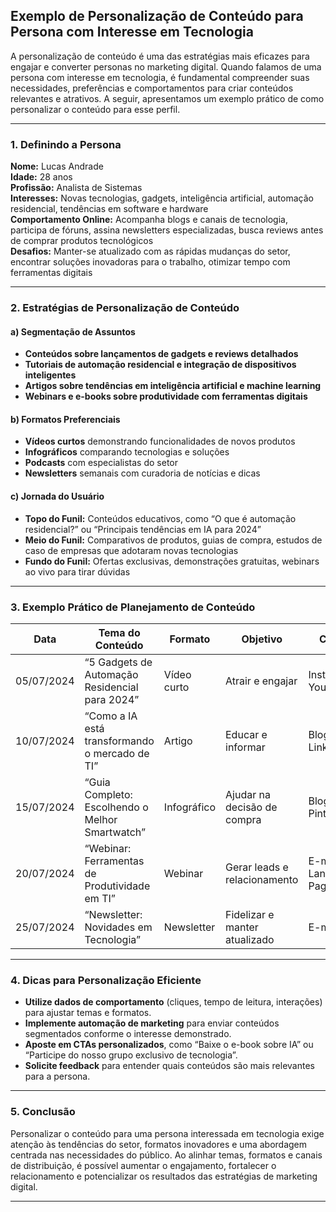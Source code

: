 
## Exemplo de Personalização de Conteúdo para Persona com Interesse em Tecnologia

A personalização de conteúdo é uma das estratégias mais eficazes para engajar e converter personas no marketing digital. Quando falamos de uma persona com interesse em tecnologia, é fundamental compreender suas necessidades, preferências e comportamentos para criar conteúdos relevantes e atrativos. A seguir, apresentamos um exemplo prático de como personalizar o conteúdo para esse perfil.

---

### 1. Definindo a Persona

**Nome:** Lucas Andrade  
**Idade:** 28 anos  
**Profissão:** Analista de Sistemas  
**Interesses:** Novas tecnologias, gadgets, inteligência artificial, automação residencial, tendências em software e hardware  
**Comportamento Online:** Acompanha blogs e canais de tecnologia, participa de fóruns, assina newsletters especializadas, busca reviews antes de comprar produtos tecnológicos  
**Desafios:** Manter-se atualizado com as rápidas mudanças do setor, encontrar soluções inovadoras para o trabalho, otimizar tempo com ferramentas digitais

---

### 2. Estratégias de Personalização de Conteúdo

#### a) Segmentação de Assuntos

- **Conteúdos sobre lançamentos de gadgets e reviews detalhados**
- **Tutoriais de automação residencial e integração de dispositivos inteligentes**
- **Artigos sobre tendências em inteligência artificial e machine learning**
- **Webinars e e-books sobre produtividade com ferramentas digitais**

#### b) Formatos Preferenciais

- **Vídeos curtos** demonstrando funcionalidades de novos produtos
- **Infográficos** comparando tecnologias e soluções
- **Podcasts** com especialistas do setor
- **Newsletters** semanais com curadoria de notícias e dicas

#### c) Jornada do Usuário

- **Topo do Funil:** Conteúdos educativos, como “O que é automação residencial?” ou “Principais tendências em IA para 2024”
- **Meio do Funil:** Comparativos de produtos, guias de compra, estudos de caso de empresas que adotaram novas tecnologias
- **Fundo do Funil:** Ofertas exclusivas, demonstrações gratuitas, webinars ao vivo para tirar dúvidas

---

### 3. Exemplo Prático de Planejamento de Conteúdo

| Data       | Tema do Conteúdo                                 | Formato     | Objetivo                        | Canal                |
|------------|--------------------------------------------------|-------------|---------------------------------|----------------------|
| 05/07/2024 | “5 Gadgets de Automação Residencial para 2024”   | Vídeo curto | Atrair e engajar                | Instagram, YouTube   |
| 10/07/2024 | “Como a IA está transformando o mercado de TI”   | Artigo      | Educar e informar               | Blog, LinkedIn       |
| 15/07/2024 | “Guia Completo: Escolhendo o Melhor Smartwatch”  | Infográfico | Ajudar na decisão de compra     | Blog, Pinterest      |
| 20/07/2024 | “Webinar: Ferramentas de Produtividade em TI”    | Webinar     | Gerar leads e relacionamento    | E-mail, Landing Page |
| 25/07/2024 | “Newsletter: Novidades em Tecnologia”            | Newsletter  | Fidelizar e manter atualizado   | E-mail               |

---

### 4. Dicas para Personalização Eficiente

- **Utilize dados de comportamento** (cliques, tempo de leitura, interações) para ajustar temas e formatos.
- **Implemente automação de marketing** para enviar conteúdos segmentados conforme o interesse demonstrado.
- **Aposte em CTAs personalizados**, como “Baixe o e-book sobre IA” ou “Participe do nosso grupo exclusivo de tecnologia”.
- **Solicite feedback** para entender quais conteúdos são mais relevantes para a persona.

---

### 5. Conclusão

Personalizar o conteúdo para uma persona interessada em tecnologia exige atenção às tendências do setor, formatos inovadores e uma abordagem centrada nas necessidades do público. Ao alinhar temas, formatos e canais de distribuição, é possível aumentar o engajamento, fortalecer o relacionamento e potencializar os resultados das estratégias de marketing digital.

---
```